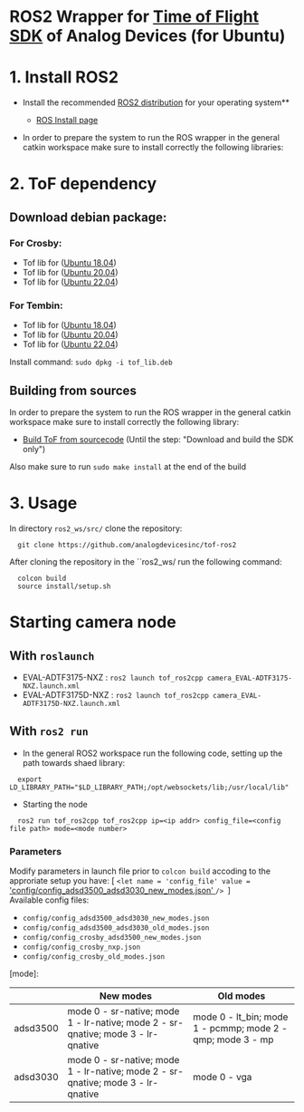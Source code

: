 # ROS2 Wrapper for [Time of Flight SDK](https://github.com/analogdevicesinc/ToF) of Analog Devices (for Ubuntu)


# 1. Install ROS2

- Install the recommended [ROS2 distribution](https://docs.ros.org/en/rolling/Releases.html) for your operating system**
  - [ROS Install page](https://docs.ros.org/en/foxy/Installation.html)

- In order to prepare the system to run the ROS wrapper in the general catkin workspace make sure to install correctly the following libraries:

# 2. ToF dependency
## Download debian package:
### For Crosby:
* Tof lib for ([Ubuntu 18.04](https://swdownloads.analog.com/cse/aditof/tof_deb_pkg/crosby/out_ubuntu18/tof_lib.deb))
* Tof lib for ([Ubuntu 20.04](https://swdownloads.analog.com/cse/aditof/tof_deb_pkg/crosby/out_ubuntu20/tof_lib.deb))
* Tof lib for ([Ubuntu 22.04](https://swdownloads.analog.com/cse/aditof/tof_deb_pkg/crosby/out_ubuntu22/tof_lib.deb))

### For Tembin:
* Tof lib for ([Ubuntu 18.04](https://swdownloads.analog.com/cse/aditof/tof_deb_pkg/tembin/out_ubuntu18/tof_lib.deb))
* Tof lib for ([Ubuntu 20.04](https://swdownloads.analog.com/cse/aditof/tof_deb_pkg/tembin/out_ubuntu20/tof_lib.deb))
* Tof lib for ([Ubuntu 22.04](https://swdownloads.analog.com/cse/aditof/tof_deb_pkg/tembin/out_ubuntu22/tof_lib.deb))

Install command: ```sudo dpkg -i tof_lib.deb```
## Building from sources
In order to prepare the system to run the ROS wrapper in the general catkin workspace make sure to install correctly the following library:

- [Build ToF from sourcecode](https://github.com/analogdevicesinc/ToF/blob/master/doc/itof/linux_build_instructions.md) (Until the step: "Download and build the SDK only")

Also make sure to run ```sudo make install``` at the end of the build

# 3. Usage

In directory ```ros2_ws/src/``` clone the repository:

```console
  git clone https://github.com/analogdevicesinc/tof-ros2
```

After cloning the repository in the ``ros2_ws/ run the following command:
 
```console
  colcon build
  source install/setup.sh
```

# Starting camera node

## With ```roslaunch```

* EVAL-ADTF3175-NXZ : ```ros2 launch tof_ros2cpp camera_EVAL-ADTF3175-NXZ.launch.xml```
* EVAL-ADTF3175D-NXZ : ```ros2 launch tof_ros2cpp camera_EVAL-ADTF3175D-NXZ.launch.xml```

## With ```ros2 run```
- In the general ROS2 workspace run the following code, setting up the path towards shaed library:
```console
  export LD_LIBRARY_PATH="$LD_LIBRARY_PATH;/opt/websockets/lib;/usr/local/lib"
```
- Starting the node
```console
  ros2 run tof_ros2cpp tof_ros2cpp ip=<ip addr> config_file=<config file path> mode=<mode number>
```
### Parameters
Modify parameters in launch file prior to ```colcon build``` accoding to the approriate setup you have: 
 [ ```<let name = 'config_file' value = ```<ins> 'config/config_adsd3500_adsd3030_new_modes.json' </ins> ```/> ```]\
 Available config files:
* ```config/config_adsd3500_adsd3030_new_modes.json```
* ```config/config_adsd3500_adsd3030_old_modes.json```
* ```config/config_crosby_adsd3500_new_modes.json```
* ```config/config_crosby_nxp.json```
* ```config/config_crosby_old_modes.json```

 [mode]:

|          | New modes                                                                      | Old modes                                               |
|----------|--------------------------------------------------------------------------------|---------------------------------------------------------|
| adsd3500 | mode 0 - sr-native; mode 1 - lr-native; mode 2 - sr-qnative; mode 3 - lr-qnative  | mode 0 - lt_bin; mode 1 - pcmmp; mode 2 - qmp; mode 3 - mp |
| adsd3030 | mode 0 - sr-native; mode 1 - lr-native; mode 2 - sr-qnative; mode 3 - lr-qnative  | mode 0 - vga                                            |



